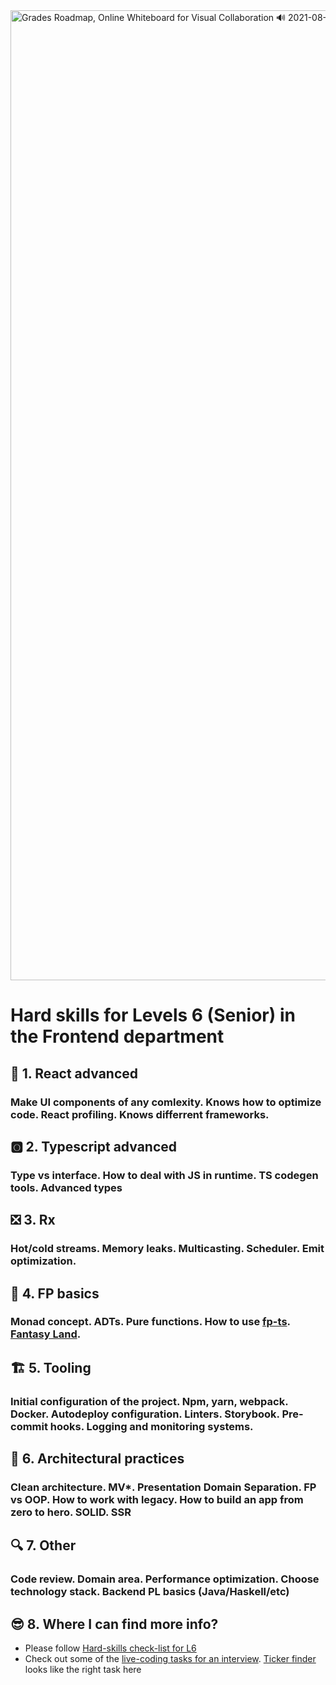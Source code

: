 <img width="1552" alt="Grades Roadmap, Online Whiteboard for Visual Collaboration 🔊 2021-08-31 11-38-32" src="https://user-images.githubusercontent.com/47868427/131470977-a5e4e91a-e1bd-4509-98ff-6b481060536e.png">


# Hard skills for Levels 6 (Senior) in the Frontend department

## 🚀 1. React advanced
### Make UI components of any comlexity.  Knows how to optimize code. React profiling. Knows differrent frameworks. 

## 🅾️ 2. Typescript advanced
### Type vs interface. How to deal with JS in runtime. TS codegen tools. Advanced types

## ❎ 3. Rx
### Hot/cold streams. Memory leaks. Multicasting. Scheduler. Emit optimization.

## 📡 4. FP basics
### Monad concept. ADTs. Pure functions. How to use [fp-ts](https://github.com/gcanti/fp-ts). [Fantasy Land](https://github.com/fantasyland/fantasy-land).

## 🏗️ 5. Tooling
### Initial configuration of the project. Npm, yarn, webpack. Docker. Autodeploy configuration. Linters. Storybook. Pre-commit hooks. Logging and monitoring systems.

## 🧹 6. Architectural practices
### Clean architecture. MV*. Presentation Domain Separation. FP vs OOP. How to work with legacy. How to build an app from zero to hero. SOLID. SSR

## 🔍 7. Other
### Code review. Domain area. Performance optimization. Choose technology stack. Backend PL basics (Java/Haskell/etc)

## 😎 8. Where I can find more info?
- Please follow [Hard-skills check-list for L6](https://docs.google.com/spreadsheets/d/1PKy3hWqiKJ66MxrWhCk9xprJgO_-g2xnjnB0SvUuosY/edit#gid=1856671199)
- Check out some of the [live-coding tasks for an interview](https://confluence.in.devexperts.com/x/EYMfDg). [Ticker finder](https://codesandbox.io/s/devexperts-coding-interview-en-mwe0f?file=/tasks.txt) looks like the right task here

